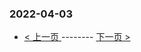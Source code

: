 ### 2022-04-03 
 

- [ < 上一页 ](https://github.com/able8/weibo-hot-record/blob/master/2022-04-02.md) -------- [ 下一页 > ](https://github.com/able8/weibo-hot-record/blob/master/2022-04-04.md)